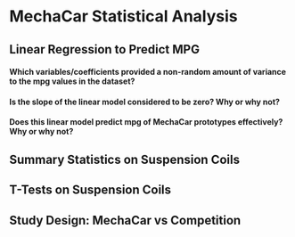 # MechaCar Statistical Analysis

## Linear Regression to Predict MPG

#### Which variables/coefficients provided a non-random amount of variance to the mpg values in the dataset?

#### Is the slope of the linear model considered to be zero? Why or why not?

#### Does this linear model predict mpg of MechaCar prototypes effectively? Why or why not?

## Summary Statistics on Suspension Coils

## T-Tests on Suspension Coils

## Study Design: MechaCar vs Competition

<!-- >
## MechaCarChallenge.R Output
 
> library(dbplyr)
> library(tidyverse)
> 
> # MechaCar_mpg Analysis
> 
> MechaCar_mpg <- read_csv("MechaCar_mpg.csv")

-- Column specification -------------------------------------------------------------------------------------------------------------------------
cols(
  vehicle_length = col_double(),
  vehicle_weight = col_double(),
  spoiler_angle = col_double(),
  ground_clearance = col_double(),
  AWD = col_double(),
  mpg = col_double()
)

> 
> mpg_lm <- lm(mpg ~ vehicle_length + vehicle_weight + spoiler_angle + ground_clearance + AWD, data = MechaCar_mpg)
> mpg_vl <- lm(mpg ~ vehicle_length, data = MechaCar_mpg)
> mpg_vw <- lm(mpg ~ vehicle_weight, data = MechaCar_mpg)
> mpg_sa <- lm(mpg ~ spoiler_angle, data = MechaCar_mpg)
> mpg_gc <- lm(mpg ~ ground_clearance, data = MechaCar_mpg)
> mpg_awd <- lm(mpg ~ AWD, data = MechaCar_mpg)
> 
> summary(mpg_lm)

Call:
lm(formula = mpg ~ vehicle_length + vehicle_weight + spoiler_angle + 
    ground_clearance + AWD, data = MechaCar_mpg)

Residuals:
     Min       1Q   Median       3Q      Max 
-19.4701  -4.4994  -0.0692   5.4433  18.5849 

Coefficients:
                   Estimate Std. Error t value Pr(>|t|)    
(Intercept)      -1.040e+02  1.585e+01  -6.559 5.08e-08 ***
vehicle_length    6.267e+00  6.553e-01   9.563 2.60e-12 ***
vehicle_weight    1.245e-03  6.890e-04   1.807   0.0776 .  
spoiler_angle     6.877e-02  6.653e-02   1.034   0.3069    
ground_clearance  3.546e+00  5.412e-01   6.551 5.21e-08 ***
AWD              -3.411e+00  2.535e+00  -1.346   0.1852    
---
Signif. codes:  0 ‘***’ 0.001 ‘**’ 0.01 ‘*’ 0.05 ‘.’ 0.1 ‘ ’ 1

Residual standard error: 8.774 on 44 degrees of freedom
Multiple R-squared:  0.7149,	Adjusted R-squared:  0.6825 
F-statistic: 22.07 on 5 and 44 DF,  p-value: 5.35e-11

> summary(mpg_vl)

Call:
lm(formula = mpg ~ vehicle_length, data = MechaCar_mpg)

Residuals:
    Min      1Q  Median      3Q     Max 
-26.303  -7.160  -1.231   9.374  26.670 

Coefficients:
               Estimate Std. Error t value Pr(>|t|)    
(Intercept)    -25.0622    13.2960  -1.885   0.0655 .  
vehicle_length   4.6733     0.8774   5.326 2.63e-06 ***
---
Signif. codes:  0 ‘***’ 0.001 ‘**’ 0.01 ‘*’ 0.05 ‘.’ 0.1 ‘ ’ 1

Residual standard error: 12.47 on 48 degrees of freedom
Multiple R-squared:  0.3715,	Adjusted R-squared:  0.3584 
F-statistic: 28.37 on 1 and 48 DF,  p-value: 2.632e-06

> summary(mpg_vw)

Call:
lm(formula = mpg ~ vehicle_weight, data = MechaCar_mpg)

Residuals:
    Min      1Q  Median      3Q     Max 
-35.816 -11.252  -2.121   8.573  33.201 

Coefficients:
                Estimate Std. Error t value Pr(>|t|)    
(Intercept)    4.042e+01  7.784e+00   5.193 4.17e-06 ***
vehicle_weight 7.649e-04  1.213e-03   0.631    0.531    
---
Signif. codes:  0 ‘***’ 0.001 ‘**’ 0.01 ‘*’ 0.05 ‘.’ 0.1 ‘ ’ 1

Residual standard error: 15.67 on 48 degrees of freedom
Multiple R-squared:  0.008223,	Adjusted R-squared:  -0.01244 
F-statistic: 0.398 on 1 and 48 DF,  p-value: 0.5311

> summary(mpg_sa)

Call:
lm(formula = mpg ~ spoiler_angle, data = MechaCar_mpg)

Residuals:
    Min      1Q  Median      3Q     Max 
-35.024 -11.772  -1.469   9.451  35.228 

Coefficients:
              Estimate Std. Error t value Pr(>|t|)    
(Intercept)   46.07616    6.92823   6.650 2.53e-08 ***
spoiler_angle -0.01659    0.11488  -0.144    0.886    
---
Signif. codes:  0 ‘***’ 0.001 ‘**’ 0.01 ‘*’ 0.05 ‘.’ 0.1 ‘ ’ 1

Residual standard error: 15.73 on 48 degrees of freedom
Multiple R-squared:  0.0004343,	Adjusted R-squared:  -0.02039 
F-statistic: 0.02086 on 1 and 48 DF,  p-value: 0.8858

> summary(mpg_gc)

Call:
lm(formula = mpg ~ ground_clearance, data = MechaCar_mpg)

Residuals:
    Min      1Q  Median      3Q     Max 
-28.788  -9.990  -1.615   7.332  35.803 

Coefficients:
                 Estimate Std. Error t value Pr(>|t|)  
(Intercept)       19.4175    10.8662   1.787   0.0803 .
ground_clearance   2.0222     0.8385   2.412   0.0198 *
---
Signif. codes:  0 ‘***’ 0.001 ‘**’ 0.01 ‘*’ 0.05 ‘.’ 0.1 ‘ ’ 1

Residual standard error: 14.86 on 48 degrees of freedom
Multiple R-squared:  0.1081,	Adjusted R-squared:  0.08949 
F-statistic: 5.816 on 1 and 48 DF,  p-value: 0.01975

> summary(mpg_awd)

Call:
lm(formula = mpg ~ AWD, data = MechaCar_mpg)

Residuals:
    Min      1Q  Median      3Q     Max 
-32.945 -12.627   0.363   8.503  32.687 

Coefficients:
            Estimate Std. Error t value Pr(>|t|)    
(Intercept)   47.313      3.115  15.189   <2e-16 ***
AWD           -4.368      4.405  -0.992    0.326    
---
Signif. codes:  0 ‘***’ 0.001 ‘**’ 0.01 ‘*’ 0.05 ‘.’ 0.1 ‘ ’ 1

Residual standard error: 15.57 on 48 degrees of freedom
Multiple R-squared:  0.02007,	Adjusted R-squared:  -0.0003449 
F-statistic: 0.9831 on 1 and 48 DF,  p-value: 0.3264

> 
> ggplot(data = MechaCar_mpg, aes(x=mpg, y=vehicle_length)) + 
+   geom_point() + 
+   geom_smooth(method = "lm", se = FALSE)
`geom_smooth()` using formula 'y ~ x'
> 
> ggplot(data = MechaCar_mpg, aes(x=mpg, y=vehicle_weight)) + 
+   geom_point() + 
+   geom_smooth(method = "lm", se = FALSE)
`geom_smooth()` using formula 'y ~ x'
> 
> ggplot(data = MechaCar_mpg, aes(x=mpg, y=spoiler_angle)) + 
+   geom_point() + 
+   geom_smooth(method = "lm", se = FALSE)
`geom_smooth()` using formula 'y ~ x'
> 
> ggplot(data = MechaCar_mpg, aes(x=mpg, y=ground_clearance)) + 
+   geom_point() + 
+   geom_smooth(method = "lm", se = FALSE)
`geom_smooth()` using formula 'y ~ x'
> 
> ggplot(data = MechaCar_mpg, aes(x=mpg, y=AWD)) + 
+   geom_point() + 
+   geom_smooth(method = "lm", se = FALSE)
`geom_smooth()` using formula 'y ~ x'
> 
> # Suspension_Coil Analysis
> 
> Suspension_Coil <- read_csv("Suspension_Coil.csv")

-- Column specification -------------------------------------------------------------------------------------------------------------------------
cols(
  VehicleID = col_character(),
  Manufacturing_Lot = col_character(),
  PSI = col_double()
)

> 
> total_summary <- summarise(Suspension_Coil, mean(PSI), median(PSI), var(PSI), sd(PSI))
> 
> lot_summary <- summarise(Suspension_Coil %>% group_by(Manufacturing_Lot), mean(PSI), median(PSI), var(PSI), sd(PSI))
> 
> lot_summary
# A tibble: 3 x 5
  Manufacturing_Lot `mean(PSI)` `median(PSI)` `var(PSI)` `sd(PSI)`
* <chr>                   <dbl>         <dbl>      <dbl>     <dbl>
1 Lot1                    1500          1500       0.980     0.990
2 Lot2                    1500.         1500       7.47      2.73 
3 Lot3                    1496.         1498.    170.       13.0  
> 
> # T-Test on Suspension Coils
> 
> tt_all <- t.test(Suspension_Coil$PSI, mu=1500)
> tt_lot1 <- t.test(subset(Suspension_Coil,Suspension_Coil$Manufacturing_Lot=="Lot1")$PSI, mu=1500)
> tt_lot2 <- t.test(subset(Suspension_Coil,Suspension_Coil$Manufacturing_Lot=="Lot2")$PSI, mu=1500)
> tt_lot3 <- t.test(subset(Suspension_Coil,Suspension_Coil$Manufacturing_Lot=="Lot3")$PSI, mu=1500)
> 
> tt_all

	One Sample t-test

data:  Suspension_Coil$PSI
t = -1.8931, df = 149, p-value = 0.06028
alternative hypothesis: true mean is not equal to 1500
95 percent confidence interval:
 1497.507 1500.053
sample estimates:
mean of x 
  1498.78 

> tt_lot1

	One Sample t-test

data:  subset(Suspension_Coil, Suspension_Coil$Manufacturing_Lot == "Lot1")$PSI
t = 0, df = 49, p-value = 1
alternative hypothesis: true mean is not equal to 1500
95 percent confidence interval:
 1499.719 1500.281
sample estimates:
mean of x 
     1500 

> tt_lot2

	One Sample t-test

data:  subset(Suspension_Coil, Suspension_Coil$Manufacturing_Lot == "Lot2")$PSI
t = 0.51745, df = 49, p-value = 0.6072
alternative hypothesis: true mean is not equal to 1500
95 percent confidence interval:
 1499.423 1500.977
sample estimates:
mean of x 
   1500.2 

> tt_lot3

	One Sample t-test

data:  subset(Suspension_Coil, Suspension_Coil$Manufacturing_Lot == "Lot3")$PSI
t = -2.0916, df = 49, p-value = 0.04168
alternative hypothesis: true mean is not equal to 1500
95 percent confidence interval:
 1492.431 1499.849
sample estimates:
mean of x 
  1496.14

